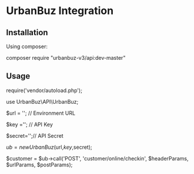 # UrbanBuz Integration

## Installation

Using composer:

composer require "urbanbuz-v3/api:dev-master"


## Usage

require('vendor/autoload.php');

use UrbanBuz\API\UrbanBuz;


$url = ''; //  Environment URL

$key ='';  //  API Key

$secret='';//  API Secret

  
$ub = new UrbanBuz($url,$key ,$secret);

$customer = $ub->call('POST', 'customer/online/checkin', $headerParams, $urlParams, $postParams);
